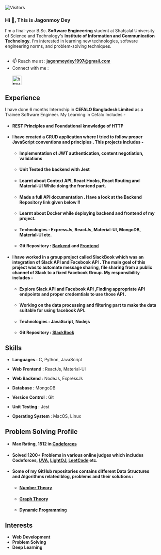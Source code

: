 ![Visitors](https://visitor-badge.glitch.me/badge?page_id=jagonmoy)

### Hi 👋, This is **Jagonmoy Dey**
I'm a final-year B.Sc. **Software Engineering** student at Shahjalal University of Science and Technology's **Institute of Information and Communication Technology**. I'm interested in learning new technologies, software engineering norms, and problem-solving techniques.
<br><br>
- 📫 Reach me at : **jagonmoydey1997@gmail.com** <br>
- Connect with me : <br> <br>
<a href="https://www.linkedin.com/in/jagonmoy/" target="blank"><img align="center" src="https://cdn.jsdelivr.net/npm/simple-icons@3.0.1/icons/linkedin.svg" alt="https://www.linkedin.com/in/jagonmoy/" height="30" width="30" /></a>

<p/>

## Experience 
 I have done 6 months Internship in  **CEFALO Bangladesh Limited** as a Trainee Software Engineer. 
 My Learning in Cefalo Includes -
 - #### **REST** Principles and Foundational knowledge of **HTTP**
 - #### I have created a CRUD application where I tried to follow proper JavaScript conventions and principles . This projects includes - 
    - #### Implementation of **JWT** authentication, **content negotiation**, validations
    - #### Unit Tested the backend with **Jest** 
    - #### Learnt about Context API, React Hooks, React Routing and **Material-UI** While doing the frontend part. 
    - #### Made a full API documentation . Have a look at the Backend Repository link given below !! 
    - #### Learnt about Docker while deploying backend and frontend of my project. 
    - #### **Technologies** : ExpressJs, ReactJs, Material-UI, MongoDB, Material-UI etc. 
    - #### **Git Repository** : [Backend](https://github.com/jagonmoy/Cefalo-Internship-Nodejs) and [Frontend](https://github.com/jagonmoy/Cefalo-Internship-ReactJs) 
 - #### I have worked in a group project called **SlackBook** which was an integration of Slack API and Facebook API . The main goal of this project was to automate message sharing, file sharing from a public channel of Slack to a fixed Facebook Group.  My responsibility includes - 
    - #### Explore Slack API and Facebook API ,Finding appropriate API endpoints and proper credemtials to use those API .
    - #### Working on the data processing and filtering  part to make the data suitable for using facebook API. 
    - #### **Technologies** : JavaScript, Nodejs 
    - #### **Git Repository** : [SlackBook](https://github.com/cefalobd/Slackbook)

## Skills

- **Languages** :  C, Python, JavaScript 
- **Web Frontend** : ReactJs, Material-UI
- **Web Backend** : NodeJs, ExpressJs
- **Database** : MongoDB 
- **Version Control** : Git
- **Unit Testing** : Jest

- **Operating System** : MacOS, Linux



## Problem Solving Profile 

   - #### Max Rating, 1512 in [Codeforces](https://codeforces.com/profile/Jagonmoy)
   - #### Solved 1200+ Problems in various online judges which includes Codeforces, [UVA](https://uhunt.onlinejudge.org/id/954978), [LightOJ](https://lightoj.com/user/jagonmoy), [LeetCode](https://leetcode.com/Jagonmoy/) etc. 
   - #### Some of my GitHub repositories contains different **Data Structures and Algorithms** related blog, problems and their solutions : 
       - #### [Number Theory](https://github.com/jagonmoy/Number-Theory)
       - #### [Graph Theory](https://github.com/jagonmoy/Graph-Theory) 
       - #### [Dynamic Programming](https://github.com/jagonmoy/Dynamic-Programming)


## Interests

- **Web Development**
- **Problem Solving**
- **Deep Learning**

<!--
**jagonmoy/jagonmoy** is a ✨ _special_ ✨ repository because its `README.md` (this file) appears on your GitHub profile.

Here are some ideas to get you started:

- 🔭 I’m currently working on ...
- 🌱 I’m currently learning ...
- 👯 I’m looking to collaborate on ...
- 🤔 I’m looking for help with ...
- 💬 Ask me about ...
...
- 😄 Pronouns: ...
- ⚡ Fun fact: ...
-->
